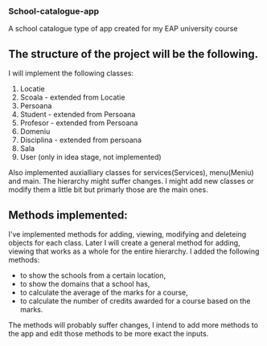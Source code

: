 ### School-catalogue-app
A school catalogue type of app created for my EAP university course

## The structure of the project will be the following.

I will implement the following classes:
1. Locatie
2. Scoala - extended from Locatie
3. Persoana
4. Student - extended from Persoana
5. Profesor - extended from Persoana
6. Domeniu
7. Disciplina - extended from persoana
8. Sala
9. User (only in idea stage, not implemented)

Also implemented auxialliary classes for services(Services), menu(Meniu) and main.
The hierarchy might suffer changes. I might add new classes or modify them a little bit but primarly those are the main ones.

## Methods implemented:
I've implemented methods for adding, viewing, modifying and deleteing objects for each class. Later I will create a general method for adding, viewing that works as a whole for the entire hierarchy. I added the following methods: 
- to show the schools from a certain location, 
- to show the domains that a school has, 
- to calculate the average of the marks for a course,
- to calculate the number of credits awarded for a course based on the marks.

The methods will probably suffer changes, I intend to add more methods to the app and edit those methods to be more exact the inputs.
